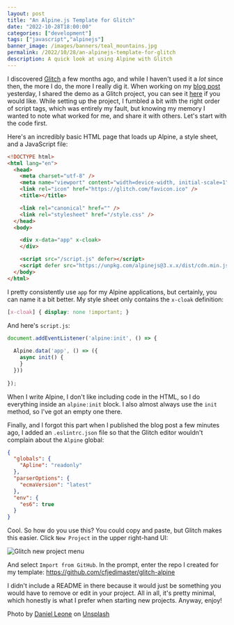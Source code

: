 ```yaml
---
layout: post
title: "An Alpine.js Template for Glitch"
date: "2022-10-28T18:00:00"
categories: ["development"]
tags: ["javascript","alpinejs"]
banner_image: /images/banners/teal_mountains.jpg
permalink: /2022/10/28/an-alpinejs-template-for-glitch
description: A quick look at using Alpine with Glitch
---
```


I discovered [Glitch](https://glitch.com/) a few months ago, and while I haven't used it a *lot* since then, the more I do, the more I really dig it. When working on my [blog post](https://www.raymondcamden.com/2022/10/27/using-cloudinary-with-alpinejs) yesterday, I shared the demo as a Glitch project, you can see it [here](https://glitch.com/edit/#!/ancient-tall-mustard) if you would like. While setting up the project, I fumbled a bit with the right order of script tags, which was entirely my fault, but knowing my memory I wanted to note what worked for me, and share it with others. Let's start with the code first. 

Here's an incredibly basic HTML page that loads up Alpine, a style sheet, and a JavaScript file:

```html
<!DOCTYPE html>
<html lang="en">
  <head>
    <meta charset="utf-8" />
    <meta name="viewport" content="width=device-width, initial-scale=1" />
    <link rel="icon" href="https://glitch.com/favicon.ico" />
    <title></title>

    <link rel="canonical" href="" />
    <link rel="stylesheet" href="/style.css" />
  </head>
  <body>

    <div x-data="app" x-cloak>
    </div>

    <script src="/script.js" defer></script>
    <script defer src="https://unpkg.com/alpinejs@3.x.x/dist/cdn.min.js"></script>
  </body>
</html>
```

I pretty consistently use `app` for my Alpine applications, but certainly, you can name it a bit better. My style sheet only contains the `x-cloak` definition:

```css
[x-cloak] { display: none !important; }
```

And here's `script.js`:

```js
document.addEventListener('alpine:init', () => {
  
  Alpine.data('app', () => ({
    async init() {
    }
  }))
  
});
```

When I write Alpine, I don't like including code in the HTML, so I do everything inside an `alpine:init` block. I also almost always use the `init` method, so I've got an empty one there. 

Finally, and I forgot this part when I published the blog post a few minutes ago, I added an `.eslintrc.json` file so that the Glitch editor wouldn't complain about the `Alpine` global:

```json
{
  "globals": {
    "Apline": "readonly"
  },
  "parserOptions": {
    "ecmaVersion": "latest"
  },
  "env": {
    "es6": true
  }
}
```

Cool. So how do you use this? You could copy and paste, but Glitch makes this easier. Click `New Project` in the upper right-hand UI:

<p>
<img data-src="https://static.raymondcamden.com/images/2022/10/g1.jpg" alt="Glitch new project menu" class="lazyload imgborder imgcenter">
</p>

And select `Import from GitHub`. In the prompt, enter the repo I created for my template: <https://github.com/cfjedimaster/glitch-alpine>

I didn't include a README in there because it would just be something you would have to remove or edit in your project. All in all, it's pretty minimal, which honestly is what I prefer when starting new projects. Anyway, enjoy!

Photo by <a href="https://unsplash.com/@danielleone?utm_source=unsplash&utm_medium=referral&utm_content=creditCopyText">Daniel Leone</a> on <a href="https://unsplash.com/s/photos/mountain?utm_source=unsplash&utm_medium=referral&utm_content=creditCopyText">Unsplash</a>